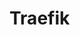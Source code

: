 <!-- generated by markdown-notes-tree -->

# Traefik

<!-- optional markdown-notes-tree directory description starts here -->

<!-- optional markdown-notes-tree directory description ends here -->
